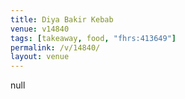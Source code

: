 ```yaml
---
title: Diya Bakir Kebab
venue: v14840
tags: [takeaway, food, "fhrs:413649"]
permalink: /v/14840/
layout: venue
---
```

null